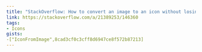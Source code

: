 ```yaml
---
title: "StackOverflow: How to convert an image to an icon without losing transparency?"
link: https://stackoverflow.com/a/21389253/146360
tags:
- Icons
gists:
-["IconFromImage",8cad3cf0c3cff8d6947ce8f572b87213]
---
```


